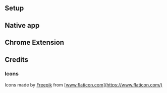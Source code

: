 ## Setup

## Native app

## Chrome Extension

## Credits

### Icons

Icons made by [Freepik](https://www.freepik.com) from [www.flaticon.com](https://www.flaticon.com/)
